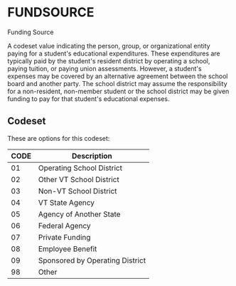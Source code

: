 
# FUNDSOURCE

Funding Source

A codeset value indicating the person, group, or organizational entity paying for a student's educational expenditures.  These expenditures are typically paid by the student's resident district by operating a school, paying tuition, or paying union assessments.  However, a student's expenses may be covered by an alternative agreement between the school board and another party.  The school district may assume the responsibility for a non-resident, non-member student or the school district may be given funding to pay for that student's educational expenses.

## Codeset

These are options for this codeset:

|   CODE | Description                     |
|--------|---------------------------------|
|     01 | Operating School District       |
|     02 | Other VT School District        |
|     03 | Non-VT School District          |
|     04 | VT State Agency                 |
|     05 | Agency of Another State         |
|     06 | Federal Agency                  |
|     07 | Private Funding                 |
|     08 | Employee Benefit                |
|     09 | Sponsored by Operating District |
|     98 | Other                           |

    